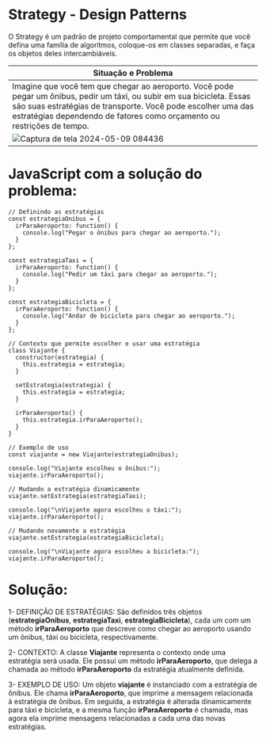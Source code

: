 # Strategy - Design Patterns

 O Strategy é um padrão de projeto comportamental que permite que você defina uma família de algoritmos, coloque-os em classes separadas, e faça os objetos deles intercambiáveis.



|Situação e Problema|
|-|
| Imagine que você tem que chegar ao aeroporto. Você pode pegar um ônibus, pedir um táxi, ou subir em sua bicicleta. Essas são suas estratégias de transporte. Você pode escolher uma das estratégias dependendo de fatores como orçamento ou restrições de tempo.
|![Captura de tela 2024-05-09 084436](https://github.com/avilagabriella/Strategy/assets/140626679/749656c7-2723-4965-a387-a78a55935c08)|



# JavaScript com a solução do problema: 
```
// Definindo as estratégias
const estrategiaOnibus = {
  irParaAeroporto: function() {
    console.log("Pegar o ônibus para chegar ao aeroporto.");
  }
};

const estrategiaTaxi = {
  irParaAeroporto: function() {
    console.log("Pedir um táxi para chegar ao aeroporto.");
  }
};

const estrategiaBicicleta = {
  irParaAeroporto: function() {
    console.log("Andar de bicicleta para chegar ao aeroporto.");
  }
};

// Contexto que permite escolher e usar uma estratégia
class Viajante {
  constructor(estrategia) {
    this.estrategia = estrategia;
  }

  setEstrategia(estrategia) {
    this.estrategia = estrategia;
  }

  irParaAeroporto() {
    this.estrategia.irParaAeroporto();
  }
}

// Exemplo de uso
const viajante = new Viajante(estrategiaOnibus);

console.log("Viajante escolheu o ônibus:");
viajante.irParaAeroporto();

// Mudando a estratégia dinamicamente
viajante.setEstrategia(estrategiaTaxi);

console.log("\nViajante agora escolheu o táxi:");
viajante.irParaAeroporto();

// Mudando novamente a estratégia
viajante.setEstrategia(estrategiaBicicleta);

console.log("\nViajante agora escolheu a bicicleta:");
viajante.irParaAeroporto();
```

# Solução:

1- DEFINIÇÃO DE ESTRATÉGIAS: São definidos três objetos (**estrategiaOnibus**, **estrategiaTaxi**, **estrategiaBicicleta**), cada um com um método **irParaAeroporto** que descreve como chegar ao aeroporto usando um ônibus, táxi ou bicicleta, respectivamente.

2- CONTEXTO: A classe **Viajante** representa o contexto onde uma estratégia será usada. Ele possui um método **irParaAeroporto**, que delega a chamada ao método **irParaAeroporto** da estratégia atualmente definida.

3- EXEMPLO DE USO: Um objeto **viajante** é instanciado com a estratégia de ônibus. Ele chama **irParaAeroporto**, que imprime a mensagem relacionada à estratégia de ônibus. Em seguida, a estratégia é alterada dinamicamente para táxi e bicicleta, e a mesma função **irParaAeroporto** é chamada, mas agora ela imprime mensagens relacionadas a cada uma das novas estratégias.
